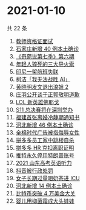 # 2021-01-10

共 22 条

<!-- BEGIN -->
<!-- 最后更新时间 Sun Jan 10 2021 19:20:11 GMT+0800 (CST) -->
1. [教师资格证面试](https://www.zhihu.com/search?q=教资面试)
1. [石家庄新增 40 例本土确诊](https://www.zhihu.com/search?q=石家庄疫情)
1. [《奇葩说第七季》第六期](https://www.zhihu.com/search?q=奇葩说第七季)
1. [年轻人猝死的三大导火索](https://www.zhihu.com/search?q=年轻人猝死)
1. [印尼一架航班失联](https://www.zhihu.com/search?q=印尼航班失联)
1. [柯洁「我无法战胜 AI」](https://www.zhihu.com/search?q=柯洁)
1. [黄晓明发文退出浪姐 2](https://www.zhihu.com/search?q=黄晓明退出浪姐)
1. [庄羽公开谈于正郭敬明道歉](https://www.zhihu.com/search?q=郭敬明道歉)
1. [LOL 新英雄佛耶戈](https://www.zhihu.com/search?q=lol新英雄)
1. [S11 总决赛将在深圳举办](https://www.zhihu.com/search?q=s11)
1. [福建首张离婚冷静期通知书](https://www.zhihu.com/search?q=离婚冷静期)
1. [河北新增 46 例本土确诊](https://www.zhihu.com/search?q=河北疫情)
1. [全棉时代广告被指侮辱女性](https://www.zhihu.com/search?q=全棉时代)
1. [拼多多员工家中跳楼自杀](https://www.zhihu.com/search?q=拼多多员工跳楼)
1. [拼多多 HR 克扣离职证明](https://www.zhihu.com/search?q=拼多多离职)
1. [推特永久停用特朗普账号](https://www.zhihu.com/search?q=特朗普推特)
1. [2021 山东高考英语听力](https://www.zhihu.com/search?q=山东高考听力)
1. [抖音被行政处罚](https://www.zhihu.com/search?q=抖音)
1. [女子长期过量喝奶茶进 ICU](https://www.zhihu.com/search?q=喝奶茶进icu)
1. [河北新增 14 例本土确诊](https://www.zhihu.com/search?q=河北新增)
1. [比特币突破 4 万美金大关](https://www.zhihu.com/search?q=比特币)
1. [婴儿用抑菌霜成大头娃娃](https://www.zhihu.com/search?q=婴儿抑菌霜)
<!-- END -->
